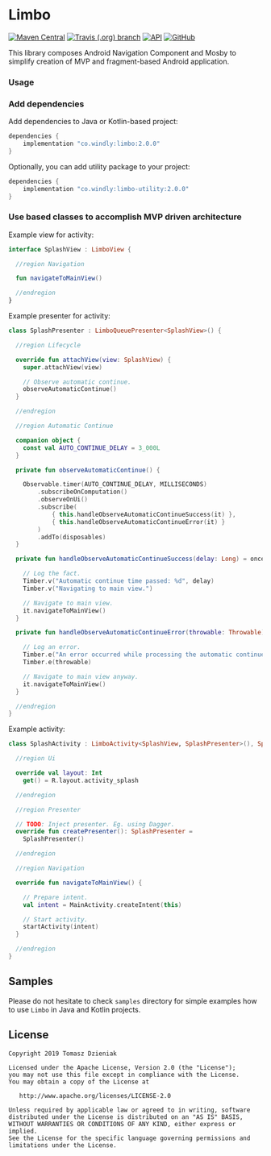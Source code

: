 # Limbo
[![Maven Central][mavenbadge-svg]][mavencentral] [![Travis (.org) branch][travisci-svg]][travisci] [![API][apibadge-svg]][apioverview] [![GitHub][license-svg]][license]

This library composes Android Navigation Component and Mosby to simplify creation of MVP and fragment-based Android application.

### Usage

### Add dependencies

Add dependencies to Java or Kotlin-based project:

```groovy
dependencies {
    implementation "co.windly:limbo:2.0.0"
}
```

Optionally, you can add utility package to your project:

```groovy
dependencies {
    implementation "co.windly:limbo-utility:2.0.0"
}
```

### Use based classes to accomplish MVP driven architecture

Example view for activity:

```kotlin
interface SplashView : LimboView {

  //region Navigation

  fun navigateToMainView()

  //endregion
}
```

Example presenter for activity:

```kotlin
class SplashPresenter : LimboQueuePresenter<SplashView>() {

  //region Lifecycle

  override fun attachView(view: SplashView) {
    super.attachView(view)

    // Observe automatic continue.
    observeAutomaticContinue()
  }

  //endregion

  //region Automatic Continue

  companion object {
    const val AUTO_CONTINUE_DELAY = 3_000L
  }

  private fun observeAutomaticContinue() {

    Observable.timer(AUTO_CONTINUE_DELAY, MILLISECONDS)
        .subscribeOnComputation()
        .observeOnUi()
        .subscribe(
            { this.handleObserveAutomaticContinueSuccess(it) },
            { this.handleObserveAutomaticContinueError(it) }
        )
        .addTo(disposables)
  }

  private fun handleObserveAutomaticContinueSuccess(delay: Long) = onceViewAttached {

    // Log the fact.
    Timber.v("Automatic continue time passed: %d", delay)
    Timber.v("Navigating to main view.")

    // Navigate to main view.
    it.navigateToMainView()
  }

  private fun handleObserveAutomaticContinueError(throwable: Throwable) = onceViewAttached {

    // Log an error.
    Timber.e("An error occurred while processing the automatic continue delay.")
    Timber.e(throwable)

    // Navigate to main view anyway.
    it.navigateToMainView()
  }

  //endregion
}
```

Example activity:

```kotlin
class SplashActivity : LimboActivity<SplashView, SplashPresenter>(), SplashView {

  //region Ui

  override val layout: Int
    get() = R.layout.activity_splash

  //endregion

  //region Presenter

  // TODO: Inject presenter. Eg. using Dagger.
  override fun createPresenter(): SplashPresenter =
    SplashPresenter()

  //endregion

  //region Navigation

  override fun navigateToMainView() {

    // Prepare intent.
    val intent = MainActivity.createIntent(this)

    // Start activity.
    startActivity(intent)
  }

  //endregion
}
```

## Samples

Please do not hesitate to check `samples` directory for simple examples how to use `Limbo` in Java and Kotlin projects.

## License

    Copyright 2019 Tomasz Dzieniak

    Licensed under the Apache License, Version 2.0 (the "License");
    you may not use this file except in compliance with the License.
    You may obtain a copy of the License at

       http://www.apache.org/licenses/LICENSE-2.0

    Unless required by applicable law or agreed to in writing, software
    distributed under the License is distributed on an "AS IS" BASIS,
    WITHOUT WARRANTIES OR CONDITIONS OF ANY KIND, either express or implied.
    See the License for the specific language governing permissions and
    limitations under the License.

[apibadge-svg]: https://img.shields.io/badge/API-21%2B-brightgreen.svg?color=97ca00
[apioverview]: https://developer.android.com/about/versions/android-5.0
[license-svg]: https://img.shields.io/github/license/tommus/limbo.svg?color=97ca00
[license]: http://www.apache.org/licenses/LICENSE-2.0
[mavenbadge-svg]: https://img.shields.io/maven-central/v/co.windly/limbo.svg?color=97ca00
[mavencentral]: https://search.maven.org/artifact/co.windly/limbo
[travisci-svg]: https://img.shields.io/travis/tommus/limbo/master.svg?color=97ca00
[travisci]: https://travis-ci.org/tommus/limbo
